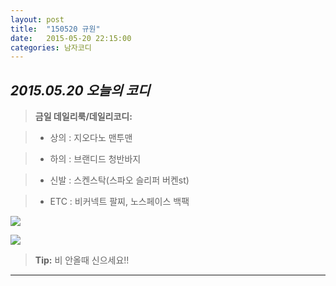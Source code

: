 ```yaml
---
layout: post
title:  "150520 규원"
date:   2015-05-20 22:15:00
categories: 남자코디
---
```

*2015.05.20 오늘의 코디*
-------------


> **금일 데일리룩/데일리코디:**

> - 상의 : 지오다노 맨투맨


> - 하의 : 브랜디드 청반바지

> - 신발 : 스켄스탁(스파오 슬리퍼 버켄st)


> -  ETC : 비커넥트 팔찌, 노스페이스 백팩



 
![](https://lh6.googleusercontent.com/-9hW__hpsrZc/VWhsrTLe3jI/AAAAAAAAAB8/eMEBQrT3DjM/w662-h530-no/3-1.jpg)

![](https://lh3.googleusercontent.com/-nSn29AcJGrQ/VWhsrt83JgI/AAAAAAAAACA/N8g1nw2OxmU/w720-h394-no/3-2.jpg)

> **Tip:** 비 안올때 신으세요!!


----------
